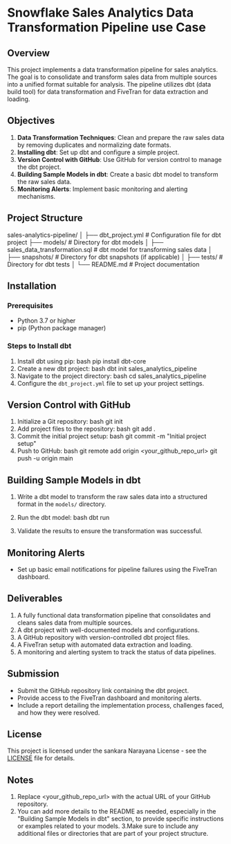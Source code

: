 # Snowflake Sales Analytics Data Transformation Pipeline use Case

## Overview
This project implements a data transformation pipeline for sales analytics. The goal is to consolidate and transform sales data from multiple sources into a unified format suitable for analysis. The pipeline utilizes dbt (data build tool) for data transformation and FiveTran for data extraction and loading.

## Objectives
1. **Data Transformation Techniques**: Clean and prepare the raw sales data by removing duplicates and normalizing date formats.
2. **Installing dbt**: Set up dbt and configure a simple project.
3. **Version Control with GitHub**: Use GitHub for version control to manage the dbt project.
4. **Building Sample Models in dbt**: Create a basic dbt model to transform the raw sales data.
5. **Monitoring Alerts**: Implement basic monitoring and alerting mechanisms.

## Project Structure
sales-analytics-pipeline/
│
├── dbt_project.yml          # Configuration file for dbt project
├── models/                  # Directory for dbt models
│   ├── sales_data_transformation.sql  # dbt model for transforming sales data
│
├── snapshots/               # Directory for dbt snapshots (if applicable)
│
├── tests/                   # Directory for dbt tests
│
└── README.md                # Project documentation
## Installation

### Prerequisites
- Python 3.7 or higher
- pip (Python package manager)

### Steps to Install dbt
1. Install dbt using pip:
bash
pip install dbt-core
2. Create a new dbt project:
bash
dbt init sales_analytics_pipeline
3. Navigate to the project directory:
bash
cd sales_analytics_pipeline
4. Configure the `dbt_project.yml` file to set up your project settings.

## Version Control with GitHub
1. Initialize a Git repository:
bash
git init
2. Add project files to the repository:
bash
git add .
3. Commit the initial project setup:
bash
git commit -m "Initial project setup"
4. Push to GitHub:
bash
git remote add origin <your_github_repo_url>
git push -u origin main
## Building Sample Models in dbt
1. Write a dbt model to transform the raw sales data into a structured format in the `models/` directory.

2. Run the dbt model:
bash
dbt run
3. Validate the results to ensure the transformation was successful.

## Monitoring Alerts
- Set up basic email notifications for pipeline failures using the FiveTran dashboard.

## Deliverables
1. A fully functional data transformation pipeline that consolidates and cleans sales data from multiple sources.
2. A dbt project with well-documented models and configurations.
3. A GitHub repository with version-controlled dbt project files.
4. A FiveTran setup with automated data extraction and loading.
5. A monitoring and alerting system to track the status of data pipelines.

## Submission
- Submit the GitHub repository link containing the dbt project.
- Provide access to the FiveTran dashboard and monitoring alerts.
- Include a report detailing the implementation process, challenges faced, and how they were resolved.

## License
This project is licensed under the sankara Narayana License - see the [LICENSE](LICENSE) file for details.
## Notes
1. Replace <your_github_repo_url> with the actual URL of your GitHub repository.
2. You can add more details to the README as needed, especially in the "Building Sample Models in dbt" section, to provide specific instructions or examples related to your models.
3.Make sure to include any additional files or directories that are part of your project structure.
